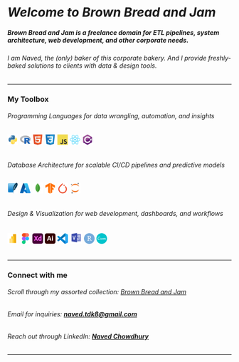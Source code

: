 <h1><em>Welcome to Brown Bread and Jam</em></h1>
<h5>Brown Bread and Jam is a freelance domain for ETL pipelines, system architecture, web development, and other corporate needs.</h5>
<h6>I am Naved, the <em>(only)</em> baker of this corporate bakery. And I provide freshly-baked solutions to clients with data & design tools.</h6>

---

### My Toolbox

<h6>Programming Languages for data wrangling, automation, and insights</h6>
<h6>
  <img src="https://raw.githubusercontent.com/devicons/devicon/master/icons/python/python-original.svg" width="24" alt="Python"/>
  <img src="https://raw.githubusercontent.com/devicons/devicon/master/icons/r/r-original.svg" width="24" alt="R"/>
  <img src="https://raw.githubusercontent.com/devicons/devicon/master/icons/html5/html5-original.svg" width="24" alt="HTML"/>
  <img src="https://raw.githubusercontent.com/devicons/devicon/master/icons/css3/css3-original.svg" width="24" alt="CSS"/>
  <img src="https://raw.githubusercontent.com/devicons/devicon/master/icons/javascript/javascript-original.svg" width="24" alt="JS"/>
  <img src="https://raw.githubusercontent.com/devicons/devicon/master/icons/react/react-original.svg" width="24" alt="React"/>
  <img src="https://raw.githubusercontent.com/devicons/devicon/master/icons/csharp/csharp-original.svg" width="24" alt="C#"/>
</h6>


<h6>Database Architecture for scalable CI/CD pipelines and predictive models</h6>
<h6>
  <img src="https://raw.githubusercontent.com/devicons/devicon/master/icons/sqlite/sqlite-original.svg" width="24" alt="SQL"/>
  <img src="https://raw.githubusercontent.com/devicons/devicon/master/icons/azure/azure-original.svg" width="24" alt="Azure"/>
  <img src="https://raw.githubusercontent.com/devicons/devicon/master/icons/mongodb/mongodb-original.svg" width="24" alt="MongoDB"/>
  <img src="https://raw.githubusercontent.com/devicons/devicon/master/icons/tensorflow/tensorflow-original.svg" width="24" alt="TensorFlow"/>
  <img src="https://raw.githubusercontent.com/devicons/devicon/master/icons/pytorch/pytorch-original.svg" width="24" alt="PyTorch"/>
  <img src="https://raw.githubusercontent.com/devicons/devicon/master/icons/jupyter/jupyter-original.svg" width="24" alt="Jupyter"/>
</h6>

<h6>Design & Visualization for web development, dashboards, and workflows</h6>
<h6>
  <img src="https://github.com/brownbreadandjam/Assets_Images/blob/main/icons8-power-bi-2021.svg" width="24" alt="Power BI"/>
  <img src="https://raw.githubusercontent.com/devicons/devicon/master/icons/figma/figma-original.svg" width="24" alt="Figma"/>
  <img src="https://raw.githubusercontent.com/devicons/devicon/master/icons/xd/xd-original.svg" width="24" alt="Adobe XD"/>
  <img src="https://raw.githubusercontent.com/devicons/devicon/master/icons/illustrator/illustrator-plain.svg" width="24"/>
  <img src="https://raw.githubusercontent.com/devicons/devicon/master/icons/vscode/vscode-original.svg" width="24" alt="VSCode"/>
  <img src="https://github.com/brownbreadandjam/Assets_Images/blob/main/icons8-visio.svg" width="28" alt="Visio"/>
  <img src="https://raw.githubusercontent.com/devicons/devicon/master/icons/rstudio/rstudio-original.svg" width="24" alt="RStudio"/>
  <img src="https://raw.githubusercontent.com/devicons/devicon/master/icons/canva/canva-original.svg" width="24" alt="Canva"/>
  </h6>



---

### Connect with me
<h6>Scroll through my assorted collection: <a href="https://brown-bread-and-jam.webflow.io/">Brown Bread and Jam</a></h6>
<h6>Email for inquiries: <strong><a href="mailto:naved.tdk8@gmail.com">naved.tdk8@gmail.com</a></strong></h6>
<h6>Reach out through LinkedIn: <strong><a href="https://linkedin.com/in/naved8chowdhury">Naved Chowdhury</a></strong></h6>

---
